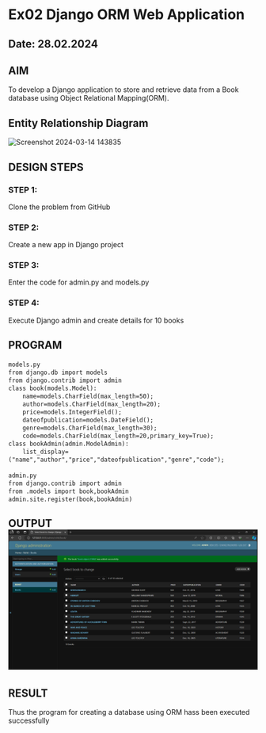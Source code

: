 # Ex02 Django ORM Web Application
## Date: 28.02.2024

## AIM
To develop a Django application to store and retrieve data from a Book database using Object Relational Mapping(ORM).

## Entity Relationship Diagram
![Screenshot 2024-03-14 143835](https://github.com/SAISANJAY10/ORM/assets/144228073/cbf7ac59-0381-436a-bbba-afaf454248a3)



## DESIGN STEPS

### STEP 1:
Clone the problem from GitHub

### STEP 2:
Create a new app in Django project

### STEP 3:
Enter the code for admin.py and models.py

### STEP 4:
Execute Django admin and create details for 10 books

## PROGRAM
```
models.py
from django.db import models
from django.contrib import admin
class book(models.Model):
    name=models.CharField(max_length=50);
    author=models.CharField(max_length=20);
    price=models.IntegerField();
    dateofpublication=models.DateField();
    genre=models.CharField(max_length=30);
    code=models.CharField(max_length=20,primary_key=True);
class bookAdmin(admin.ModelAdmin):
    list_display=("name","author","price","dateofpublication","genre","code");

admin.py
from django.contrib import admin
from .models import book,bookAdmin
admin.site.register(book,bookAdmin)
```
## OUTPUT![alt text](<Screenshot 2024-02-28 093423.png>)




## RESULT
Thus the program for creating a database using ORM hass been executed successfully
